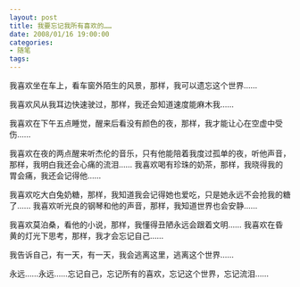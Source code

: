 ```yaml
---
layout: post
title: 我要忘记我所有喜欢的……
date: 2008/01/16 19:00:00
categories: 
- 随笔
tags: 
---
```


我喜欢坐在车上，看车窗外陌生的风景，那样，我可以遗忘这个世界……

我喜欢风从我耳边快速驶过，那样，我还会知道速度能麻木我…… 

我喜欢在下午五点睡觉，醒来后看没有颜色的夜，那样，我才能让心在空虚中受伤…… 

我喜欢在夜的两点醒来听杰伦的音乐，只有他能陪着我度过孤单的夜，听他声音，那样，我明白我还会心痛的流泪…… 我喜欢喝有珍珠的奶茶，那样，我晓得我的胃会痛，我还会记得他…… 

我喜欢吃大白兔奶糖，那样，我知道我会记得她也爱吃，只是她永远不会抢我的糖了…… 我喜欢听光良的钢琴和他的声音，那样，我知道世界也会安静…… 

我喜欢莫泊桑，看他的小说，那样，我懂得丑陋永远会跟着文明…… 我喜欢在昏黄的灯光下思考，那样，我才会忘记自己……   

我告诉自己，有一天，有一天，我会逃离这里，逃离这个世界……

永远……永远……忘记自己，忘记所有的喜欢，忘记这个世界，忘记流泪……
